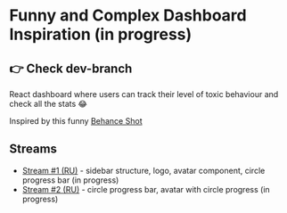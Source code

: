 # Funny and Complex Dashboard Inspiration (in progress)

## 👉 Check dev-branch

React dashboard where users can track their level of toxic behaviour and check all the stats 😂 

Inspired by this funny [Behance Shot](https://www.behance.net/gallery/155535263/Toxiccity-UI-Dashboard)

## Streams

* [Stream #1 (RU)](https://youtu.be/AgW1KXbzmVE) - sidebar structure, logo, avatar component, circle progress bar (in progress)
* [Stream #2 (RU)](https://youtu.be/dMicFc5ENFA) - circle progress bar, avatar with circle progress (in progress)
